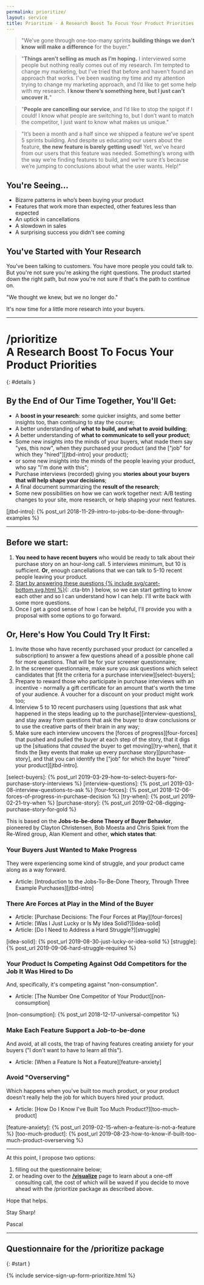 ```yaml
---
permalink: prioritize/
layout: service
title: Prioritize - A Research Boost To Focus Your Product Priorities
---
```


<div class="pitch-lead-up" markdown="1">

<div class="situation-quotes" markdown="1">

> "We've gone through one-too-many sprints **building things we don't know will make a difference** for the buyer."

> "**Things aren’t selling as much as I’m hoping.** I interviewed some people but nothing really comes out of my research. I’m tempted to change my marketing, but I’ve tried that before and haven’t found an approach that works. I’ve been wasting my time and my attention trying to change my marketing approach, and I’d like to get some help with my research. **I know there’s something here, but I just can’t uncover it.**"

</div>

<div class="pitch-lead-up-block" markdown="1">
<div class="situation-quotes" markdown="1">

> "**People are cancelling our service**, and I’d like to stop the spigot if I could! I know what people are switching to, but I don’t want to match the competitor, I just want to know what makes us unique."

> "It’s been a month and a half since we shipped a feature we’ve spent 5 sprints building. And despite us educating our users about the feature, **the new feature is barely getting used!** Yet, we’ve heard from our users that this feature was needed. Something’s wrong with the way we’re finding features to build, and we’re sure it’s because we’re jumping to conclusions about what the user wants. Help!"

</div>
</div>

<div class="pitch-lead-up-block" markdown="1">

## You're Seeing...

* Bizarre patterns in who’s been buying your product
* Features that work more than expected, other features less than expected
* An uptick in cancellations
* A slowdown in sales
* A surprising success you didn’t see coming

## You've Started with Your Research

You've been talking to customers. You have more people you could talk to. But you're not sure you're asking the right questions. The product started down the right path, but now you're not sure if that's the path to continue on.

"We thought we knew, but we no longer do."

</div>

<div class="pitch-lead-up-block" markdown="1">

It's now time for a little more research into your buyers.

</div>

</div>

---

# /prioritize<br>A Research Boost To Focus Your Product Priorities
{: #details }

## By the End of Our Time Together, You'll Get:

* A **boost in your research**: some quicker insights, and some better insights too, than continuing to stay the course;
* A better understanding of **what to build, and what to avoid building**;
* A better understanding of **what to communicate to sell your product**;
* Some new insights into the minds of your buyers, what made them say "yes, this now", when they purchased your product (and the ["job" for which they "hired"][jtbd-intro] your product);
* or some new insights into the minds of the people leaving your product, who say "I'm done with this";
* Purchase interviews (recorded) giving you **stories about your buyers that will help shape your decisions**;
* A final document summarizing the **result of the research**;
* Some new possibilities on how we can work together next: A/B testing changes to your site, more research, or help shaping your next features.

[jtbd-intro]: {% post_url 2018-11-29-intro-to-jobs-to-be-done-through-examples %}

---

## Before we start:

1. **You need to have recent buyers** who would be ready to talk about their purchase story on an hour-long call. 5 interviews minimum, but 10 is sufficient. **Or**, enough cancellations that we can talk to 5-10 recent people leaving your product.
2. [Start by answering these questions {% include svg/caret-bottom.svg.html %}](#start){: .cta-btn }  below, so we can start getting to know each other and so I can understand how I can help. I'll write back with some more questions.
3. Once I get a good sense of how I can be helpful, I'll provide you with a proposal with some options to go forward.

[twitter]: https://twitter.com/pascallaliberte

## Or, Here's How You Could Try It First:

1. Invite those who have recently purchased your product (or cancelled a subscription) to answer a few questions ahead of a possible phone call for more questions. That will be for your screener questionnaire;
2. In the screener questionnaire, make sure you ask questions which select candidates that [fit the criteria for a purchase interview][select-buyers];
3. Prepare to reward those who participate in purchase interviews with an incentive - normally a gift certificate for an amount that's worth the time of your audience. A voucher for a discount on your product might work too;
4. Interview 5 to 10 recent purchasers using [questions that ask what happened in the steps leading up to the purchase][interview-questions], and stay away from questions that ask the buyer to draw conclusions or to use the creative parts of their brain in any way;
5. Make sure each interview uncovers the [forces of progress][four-forces] that pushed and pulled the buyer at each step of the story, that it digs up the [situations that _caused_ the buyer to get moving][try-when], that it finds the [key events that make up every purchase story][purchase-story], and that you can identify the ["job" for which the buyer "hired" your product][jtbd-intro].

[select-buyers]: {% post_url 2019-03-29-how-to-select-buyers-for-purchase-story-interviews %}
[interview-questions]: {% post_url 2019-03-08-interview-questions-to-ask %}
[four-forces]: {% post_url 2018-12-06-forces-of-progress-in-purchase-decision %}
[try-when]: {% post_url 2019-02-21-try-when %}
[purchase-story]: {% post_url 2019-02-08-digging-purchase-story-for-gold %}

This is based on the **Jobs-to-be-done Theory of Buyer Behavior**, pioneered by Clayton Christensen, Bob Moesta and Chris Spiek from the Re-Wired group, Alan Klement and other, **which states that**:

### Your Buyers Just Wanted to Make Progress

They were experiencing some kind of struggle, and your product came along as a way forward.

* Article: [Introduction to the Jobs-To-Be-Done Theory, Through Three Example Purchases][jtbd-intro]

### There Are Forces at Play in the Mind of the Buyer

* Article: [Purchase Decisions: The Four Forces at Play][four-forces]
* Article: [Was I Just Lucky or Is My Idea Solid?][idea-solid]
* Article: [Do I Need to Address a Hard Struggle?][struggle]

[idea-solid]: {% post_url 2019-08-30-just-lucky-or-idea-solid %}
[struggle]: {% post_url 2019-09-06-hard-struggle-required %}

### Your Product Is Competing Against Odd Competitors for the Job It Was Hired to Do

And, specifically, it's competing against "non-consumption".

* Article: [The Number One Competitor of Your Product][non-consumption]

[non-consumption]: {% post_url 2018-12-17-universal-competitor %}

### Make Each Feature Support a Job-to-be-done

And avoid, at all costs, the trap of having features creating anxiety for your buyers ("I don't want to have to learn all this").

* Article: [When a Feature Is Not a Feature][feature-anxiety]

### Avoid "Overserving"

Which happens when you've built too much product, or your product doesn't really help the job for which buyers hired your product.

* Article: [How Do I Know I've Built Too Much Product?][too-much-product]

[feature-anxiety]: {% post_url 2019-02-15-when-a-feature-is-not-a-feature %}
[too-much-product]: {% post_url 2019-08-23-how-to-know-if-built-too-much-product-overserving %}

---

At this point, I propose two options: 

1. filling out the questionnaire below;
2. or heading over to the **[/visualize](/visualize)** page to learn about a one-off consulting call, the cost of which will be waved if you decide to move ahead with the /prioritize package as described above.

Hope that helps.

Stay Sharp!

Pascal

---

## Questionnaire for the /prioritize package
{: #start }

{% include service-sign-up-form-prioritize.html %}
